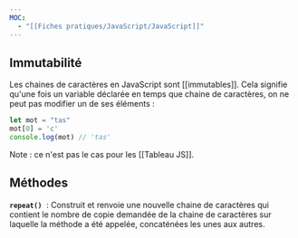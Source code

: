 ```yaml
---
MOC:
  - "[[Fiches pratiques/JavaScript/JavaScript]]"
---
```

## Immutabilité

Les chaines de caractères en JavaScript sont [[immutables]]. Cela signifie qu'une fois un variable déclarée en temps que chaine de caractères, on ne peut pas modifier un de ses éléments :
```JavaScript
let mot = "tas"
mot[0] = 'c'
console.log(mot) // 'tas'
```
Note : ce n'est pas le cas pour les [[Tableau JS]].
## Méthodes
**`repeat()`**  :
Construit et renvoie une nouvelle chaine de caractères qui contient le nombre de copie demandée de la chaine de caractères sur laquelle la méthode a été appelée, concaténées les unes aux autres.

